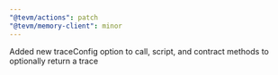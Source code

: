```yaml
---
"@tevm/actions": patch
"@tevm/memory-client": minor
---
```


Added new traceConfig option to call, script, and contract methods to optionally return a trace

